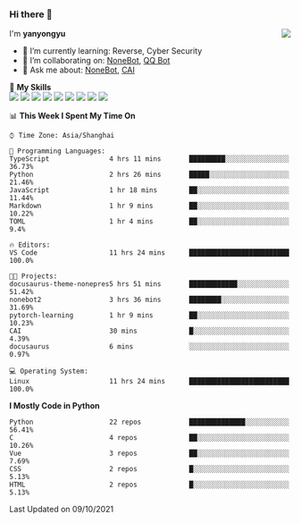 ### Hi there 👋

<a href="#">
  <img align="right" src="https://github-readme-stats.vercel.app/api?username=yanyongyu&count_private=true&show_icons=true&bg_color=15,f2f7fd,E0EAFC" />
</a>

I'm **yanyongyu**

- 🌱 I’m currently learning: Reverse, Cyber Security
- 👯 I’m collaborating on: [NoneBot](https://github.com/nonebot), [QQ Bot](https://github.com/Mrs4s/go-cqhttp)
- 💬 Ask me about: [NoneBot](https://github.com/nonebot), [CAI](https://github.com/cscs181/CAI)

🌟 **My Skills**  
![](https://img.shields.io/badge/-Python-3e74a2?style=flat-square&logo=Python&logoColor=fff)
![](https://img.shields.io/badge/-Node.js-339933?style=flat-square&logo=Node.js&logoColor=fff)
![](https://img.shields.io/badge/-Vue-4fc08d?style=flat-square&logo=Vue.js&logoColor=fff)
![](https://img.shields.io/badge/-React-2d98ce?style=flat-square&logo=React&logoColor=fff)
![](https://img.shields.io/badge/-Docker-2496ED?style=flat-square&logo=Docker&logoColor=fff)
![](https://img.shields.io/badge/-Linux-000000?style=flat-square&logo=Linux&logoColor=fff)
![](https://img.shields.io/badge/-MySQL-4479A1?style=flat-square&logo=MySQL&logoColor=fff)
![](https://img.shields.io/badge/-Redis-DC382D?style=flat-square&logo=Redis&logoColor=fff)
![](https://img.shields.io/badge/-MongoDB-47A248?style=flat-square&logo=MongoDB&logoColor=fff)

<!--START_SECTION:waka-->
📊 **This Week I Spent My Time On** 

```text
⌚︎ Time Zone: Asia/Shanghai

💬 Programming Languages: 
TypeScript               4 hrs 11 mins       █████████░░░░░░░░░░░░░░░░   36.73% 
Python                   2 hrs 26 mins       █████░░░░░░░░░░░░░░░░░░░░   21.46% 
JavaScript               1 hr 18 mins        ██░░░░░░░░░░░░░░░░░░░░░░░   11.44% 
Markdown                 1 hr 9 mins         ██░░░░░░░░░░░░░░░░░░░░░░░   10.22% 
TOML                     1 hr 4 mins         ██░░░░░░░░░░░░░░░░░░░░░░░   9.4%

🔥 Editors: 
VS Code                  11 hrs 24 mins      █████████████████████████   100.0%

🐱‍💻 Projects: 
docusaurus-theme-nonepres5 hrs 51 mins       ████████████░░░░░░░░░░░░░   51.42% 
nonebot2                 3 hrs 36 mins       ████████░░░░░░░░░░░░░░░░░   31.69% 
pytorch-learning         1 hr 9 mins         ██░░░░░░░░░░░░░░░░░░░░░░░   10.23% 
CAI                      30 mins             █░░░░░░░░░░░░░░░░░░░░░░░░   4.39% 
docusaurus               6 mins              ░░░░░░░░░░░░░░░░░░░░░░░░░   0.97%

💻 Operating System: 
Linux                    11 hrs 24 mins      █████████████████████████   100.0%

```

**I Mostly Code in Python** 

```text
Python                   22 repos            ██████████████░░░░░░░░░░░   56.41% 
C                        4 repos             ██░░░░░░░░░░░░░░░░░░░░░░░   10.26% 
Vue                      3 repos             ██░░░░░░░░░░░░░░░░░░░░░░░   7.69% 
CSS                      2 repos             █░░░░░░░░░░░░░░░░░░░░░░░░   5.13% 
HTML                     2 repos             █░░░░░░░░░░░░░░░░░░░░░░░░   5.13%

```



 Last Updated on 09/10/2021
<!--END_SECTION:waka-->
